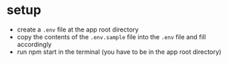 # setup

- create a `.env` file at the app root directory
- copy the contents of the `.env.sample` file into the `.env` file and fill accordingly
- run npm start in the terminal (you have to be in the app root directory)